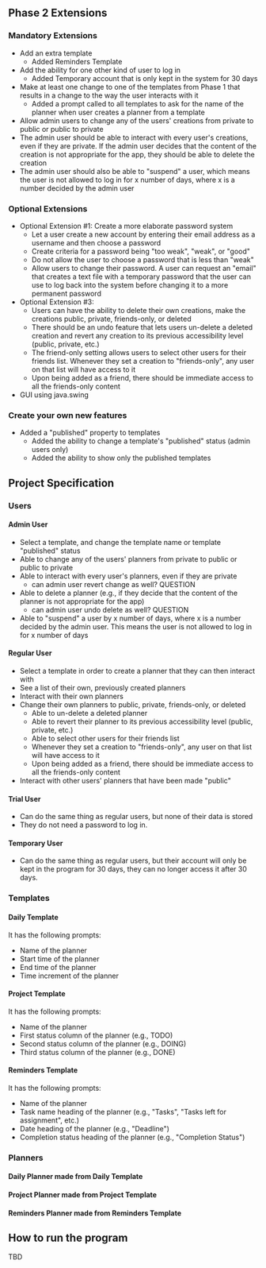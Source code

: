 ## Phase 2 Extensions
### Mandatory Extensions
- Add an extra template
  - Added Reminders Template
- Add the ability for one other kind of user to log in
  - Added Temporary account that is only kept in the system for 30 days
- Make at least one change to one of the templates from Phase 1 that results in a change to the way the user 
interacts with it
  - Added a prompt called to all templates to ask for the name of the planner when user creates a 
  planner from a template
- Allow admin users to change any of the users' creations from private to public or public to private
- The admin user should be able to interact with every user's creations, even if they are private. If the admin user 
decides that the content of the creation is not appropriate for the app, they should be able to delete the creation
- The admin user should also be able to "suspend" a user, which means the user is not allowed to log in for x number of 
days, where x is a number decided by the admin user

### Optional Extensions
- Optional Extension #1: Create a more elaborate password system
  - Let a user create a new account by entering their email address as a username and then choose a password
  - Create criteria for a password being "too weak", "weak", or "good"
  - Do not allow the user to choose a password that is less than "weak"
  - Allow users to change their password. A user can request an "email" that creates a text file with a temporary 
  password that the user can use to log back into the system before changing it to a more permanent password
- Optional Extension #3:
  - Users can have the ability to delete their own creations, make the creations public, private, friends-only, or 
  deleted
  - There should be an undo feature that lets users un-delete a deleted creation and revert any creation to its 
  previous accessibility level (public, private, etc.)
  - The friend-only setting allows users to select other users for their friends list. Whenever they set a creation to 
  "friends-only", any user on that list will have access to it
  - Upon being added as a friend, there should be immediate access to all the friends-only content
- GUI using java.swing

### Create your own new features
- Added a "published" property to templates
  - Added the ability to change a template's "published" status (admin users only)
  - Added the ability to show only the published templates


## Project Specification
### Users
#### Admin User
- Select a template, and change the template name or template "published" status
- Able to change any of the users' planners from private to public or public to private
- Able to interact with every user's planners, even if they are private
  - can admin user revert change as well? QUESTION
- Able to delete a planner (e.g., if they decide that the content of the planner is not appropriate for the app)
  - can admin user undo delete as well? QUESTION
- Able to "suspend" a user by x number of days, where x is a number decided by the admin user. This means the user is 
not allowed to log in for x number of days

#### Regular User
- Select a template in order to create a planner that they can then interact with
- See a list of their own, previously created planners
- Interact with their own planners 
- Change their own planners to public, private, friends-only, or deleted
  - Able to un-delete a deleted planner
  - Able to revert their planner to its previous accessibility level (public, private, etc.)
  - Able to select other users for their friends list
  - Whenever they set a creation to "friends-only", any user on that list will have access to it
  - Upon being added as a friend, there should be immediate access to all the friends-only content
- Interact with other users' planners that have been made "public"

#### Trial User
- Can do the same thing as regular users, but none of their data is stored
- They do not need a password to log in.

#### Temporary User
- Can do the same thing as regular users, but their account will only be kept in the program
for 30 days, they can no longer access it after 30 days.

### Templates
#### Daily Template
It has the following prompts:
- Name of the planner
- Start time of the planner
- End time of the planner
- Time increment of the planner
#### Project Template
It has the following prompts:
- Name of the planner
- First status column of the planner (e.g., TODO)
- Second status column of the planner (e.g., DOING)
- Third status column of the planner (e.g., DONE)
#### Reminders Template
It has the following prompts:
- Name of the planner
- Task name heading of the planner (e.g., "Tasks", "Tasks left for assignment", etc.)
- Date heading of the planner (e.g., "Deadline")
- Completion status heading of the planner (e.g., "Completion Status")

### Planners
#### Daily Planner made from Daily Template
#### Project Planner made from Project Template
#### Reminders Planner made from Reminders Template

## How to run the program
TBD
